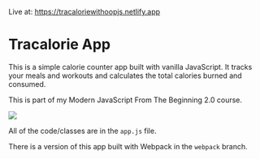 Live at: https://tracaloriewithoopjs.netlify.app

# Tracalorie App

This is a simple calorie counter app built with vanilla JavaScript. It tracks your meals and workouts and calculates the total calories burned and consumed.

This is part of my Modern JavaScript From The Beginning 2.0 course.

<img src="assets/screen.png">

All of the code/classes are in the `app.js` file.

There is a version of this app built with Webpack in the `webpack` branch.
